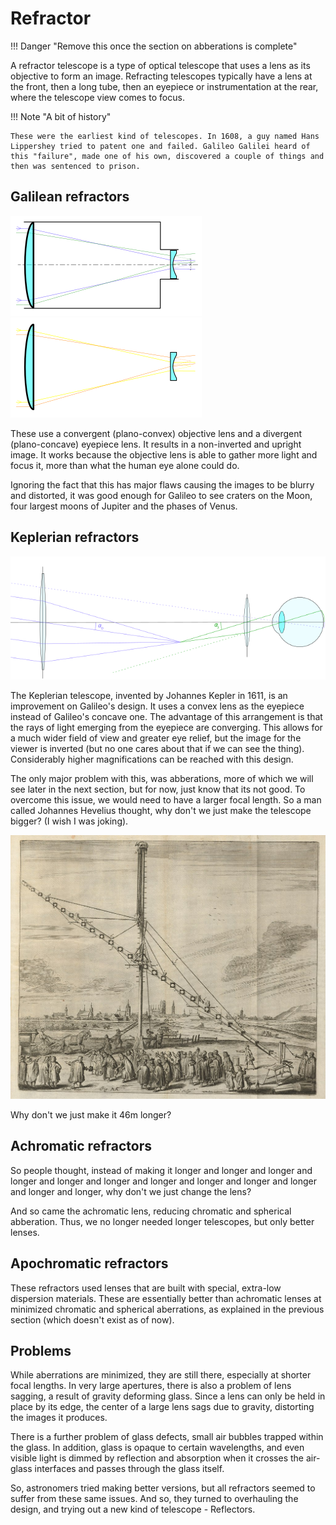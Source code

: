 # Refractor

!!! Danger "Remove this once the section on abberations is complete"

A refractor telescope is a type of optical telescope that uses a lens as its objective to form an image. Refracting telescopes typically have a lens at the front, then a long tube, then an eyepiece or instrumentation at the rear, where the telescope view comes to focus.

!!! Note "A bit of history"

    These were the earliest kind of telescopes. In 1608, a guy named Hans Lippershey tried to patent one and failed. Galileo Galilei heard of this "failure", made one of his own, discovered a couple of things and then was sentenced to prison.

## Galilean refractors

![](../img/Galilean-refractor.svg#only-light)
![](../img/Galilean-refractor_dark.svg#only-dark)

These use a convergent (plano-convex) objective lens and a divergent (plano-concave) eyepiece lens. It results in a non-inverted and upright image. It works because the objective lens is able to gather more light and focus it, more than what the human eye alone could do.

Ignoring the fact that this has major flaws causing the images to be blurry and distorted, it was good enough for Galileo to see craters on the Moon, four largest moons of Jupiter and the phases of Venus.

## Keplerian refractors

![](../img/Keplerian.svg)

The Keplerian telescope, invented by Johannes Kepler in 1611, is an improvement on Galileo's design. It uses a convex lens as the eyepiece instead of Galileo's concave one. The advantage of this arrangement is that the rays of light emerging from the eyepiece are converging. This allows for a much wider field of view and greater eye relief, but the image for the viewer is inverted (but no one cares about that if we can see the thing). Considerably higher magnifications can be reached with this design.

The only major problem with this, was abberations, more of which we will see later in the next section, but for now, just know that its not good. To overcome this issue, we would need to have a larger focal length. So a man called Johannes Hevelius thought, why don't we just make the telescope bigger? (I wish I was joking).

![](../img/46m.jpg)

<figcaption>Why don't we just make it 46m longer?</figcaption>

## Achromatic refractors

So people thought, instead of making it longer and longer and longer and longer and longer and longer and longer and longer and longer and longer and longer and longer, why don't we just change the lens?

And so came the achromatic lens, reducing chromatic and spherical abberation. Thus, we no longer needed longer telescopes, but only better lenses.

## Apochromatic refractors

These refractors used lenses that are built with special, extra-low dispersion materials. These are essentially better than achromatic lenses at minimized chromatic and spherical aberrations, as explained in the previous section (which doesn't exist as of now).

## Problems

While aberrations are minimized, they are still there, especially at shorter focal lengths. In very large apertures, there is also a problem of lens sagging, a result of gravity deforming glass. Since a lens can only be held in place by its edge, the center of a large lens sags due to gravity, distorting the images it produces.

There is a further problem of glass defects, small air bubbles trapped within the glass. In addition, glass is opaque to certain wavelengths, and even visible light is dimmed by reflection and absorption when it crosses the air-glass interfaces and passes through the glass itself.

So, astronomers tried making better versions, but all refractors seemed to suffer from these same issues. And so, they turned to overhauling the design, and trying out a new kind of telescope - Reflectors.

